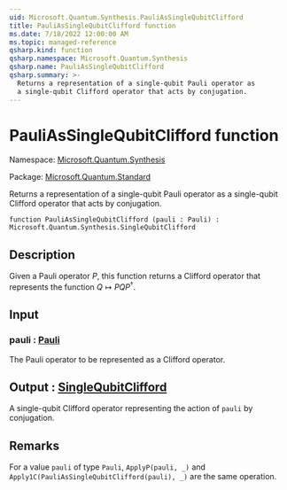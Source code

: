 ```yaml
---
uid: Microsoft.Quantum.Synthesis.PauliAsSingleQubitClifford
title: PauliAsSingleQubitClifford function
ms.date: 7/18/2022 12:00:00 AM
ms.topic: managed-reference
qsharp.kind: function
qsharp.namespace: Microsoft.Quantum.Synthesis
qsharp.name: PauliAsSingleQubitClifford
qsharp.summary: >-
  Returns a representation of a single-qubit Pauli operator as
  a single-qubit Clifford operator that acts by conjugation.
---
```


# PauliAsSingleQubitClifford function

Namespace: [Microsoft.Quantum.Synthesis](xref:Microsoft.Quantum.Synthesis)

Package: [Microsoft.Quantum.Standard](https://nuget.org/packages/Microsoft.Quantum.Standard)


Returns a representation of a single-qubit Pauli operator asa single-qubit Clifford operator that acts by conjugation.

```qsharp
function PauliAsSingleQubitClifford (pauli : Pauli) : Microsoft.Quantum.Synthesis.SingleQubitClifford
```


## Description

Given a Pauli operator $P$, this function returns a Clifford operatorthat represents the function $Q \mapsto PQP^{\dagger}$.

## Input

### pauli : [Pauli](xref:microsoft.quantum.qsharp.valueliterals#pauli-literals)

The Pauli operator to be represented as a Clifford operator.



## Output : [SingleQubitClifford](xref:Microsoft.Quantum.Synthesis.SingleQubitClifford)

A single-qubit Clifford operator representing the action of `pauli` byconjugation.

## Remarks

For a value `pauli` of type `Pauli`, `ApplyP(pauli, _)` and`Apply1C(PauliAsSingleQubitClifford(pauli), _)` are the same operation.